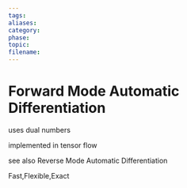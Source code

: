 ```yaml
---
tags: 
aliases: 
category: 
phase: 
topic: 
filename:
---
```

# Forward Mode Automatic Differentiation

uses dual numbers

implemented in tensor flow

see also Reverse Mode Automatic Differentiation

Fast,Flexible,Exact